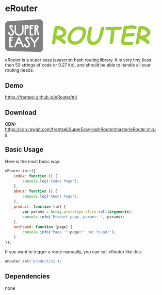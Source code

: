 # eRouter
![preview](/preview.png?v=2)

eRouter is a super easy javascript hash routing library. 
It is very tiny (less then 50 strings of code or 0.27 kb), and should be able to handle all your routing needs.

## Demo
https://frentsel.github.io/eRouter/#!/

## Download
**CDN:** https://cdn.rawgit.com/frentsel/SuperEasyHashRouter/master/eRouter.min.js

## Basic Usage

Here is the most basic way:

```javascript
eRouter.init({
    index: function () {
        console.log('Index Page');
    },
    about: function () {
        console.log('About Page');
    },
    product: function (id) {
        var params = Array.prototype.slice.call(arguments);
        console.info("Product page, params: ", params);
    },
    notFound: function (page) {
        console.info("Page '"+page+"' not found!");
    }
});
```

If you want to trigger a route manually, you can call eRouter like this:

```javascript
eRouter.set('product/12');
```

## Dependencies

none

